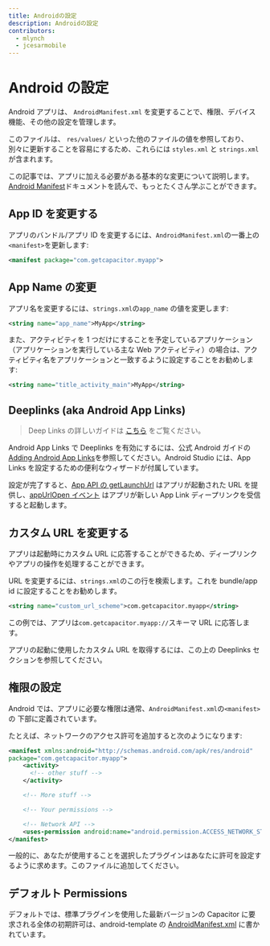 ```yaml
---
title: Androidの設定
description: Androidの設定
contributors:
  - mlynch
  - jcesarmobile
---
```


# Android の設定

Android アプリは、 `AndroidManifest.xml` を変更することで、権限、デバイス機能、その他の設定を管理します。

このファイルは、 `res/values/` といった他のファイルの値を参照しており、別々に更新することを容易にするため、これらには `styles.xml` と `strings.xml` が含まれます。

この記事では、アプリに加える必要がある基本的な変更について説明します。[Android Manifest](https://developer.android.com/guide/topics/manifest/manifest-intro.html)ドキュメントを読んで、もっとたくさん学ぶことができます。

## App ID を変更する

アプリのバンドル/アプリ ID を変更するには、`AndroidManifest.xml`の一番上の`<manifest>`を更新します:

```xml
<manifest package="com.getcapacitor.myapp">
```

## App Name の変更

アプリ名を変更するには、`strings.xml`の`app_name` の値を変更します:

```xml
<string name="app_name">MyApp</string>
```

また、アクティビティを 1 つだけにすることを予定しているアプリケーション（アプリケーションを実行している主な Web アクティビティ）の場合は、アクティビティ名をアプリケーションと一致するように設定することをお勧めします:

```xml
<string name="title_activity_main">MyApp</string>
```

## Deeplinks (aka Android App Links)

> Deep Links の詳しいガイドは [こちら](/docs/guides/deep-links) をご覧ください。

Android App Links で Deeplinks を有効にするには、公式 Android ガイドの [Adding Android App Links](https://developer.android.com/studio/write/app-link-indexing)を参照してください。Android Studio には、App Links を設定するための便利なウィザードが付属しています。

設定が完了すると、[App API の getLaunchUrl](/docs/apis/app#method-getLaunchUrl-0) はアプリが起動された URL を提供し、[appUrlOpen イベント](/docs/apis/app#method-addListener-1) はアプリが新しい App Link ディープリンクを受信すると起動します。

## カスタム URL を変更する

アプリは起動時にカスタム URL に応答することができるため、ディープリンクやアプリの操作を処理することができます。

URL を変更するには、`strings.xml`のこの行を検索します。これを bundle/app id に設定することをお勧めします。

```xml
<string name="custom_url_scheme">com.getcapacitor.myapp</string>
```

この例では、アプリは`com.getcapacitor.myapp://`スキーマ URL に応答します。

アプリの起動に使用したカスタム URL を取得するには、この上の Deeplinks セクションを参照してください。

## 権限の設定

Android では、アプリに必要な権限は通常、`AndroidManifest.xml`の`<manifest>`の
下部に定義されています。

たとえば、ネットワークのアクセス許可を追加すると次のようになります:

```xml
<manifest xmlns:android="http://schemas.android.com/apk/res/android"
package="com.getcapacitor.myapp">
    <activity>
      <!-- other stuff -->
    </activity>

    <!-- More stuff -->

    <!-- Your permissions -->

    <!-- Network API -->
    <uses-permission android:name="android.permission.ACCESS_NETWORK_STATE" />
</manifest>
```

一般的に、あなたが使用することを選択したプラグインはあなたに許可を設定するように求めます。このファイルに追加してください。

## デフォルト Permissions

デフォルトでは、標準プラグインを使用した最新バージョンの Capacitor に要求される全体の初期許可は、android-template の [AndroidManifest.xml](https://github.com/ionic-team/capacitor/blob/main/android-template/app/src/main/AndroidManifest.xml) に書かれています。

